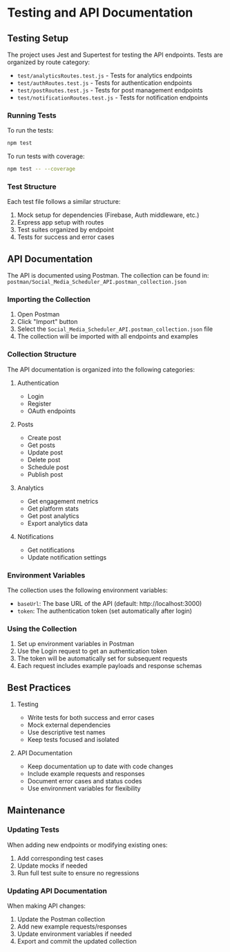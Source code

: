# Testing and API Documentation

## Testing Setup

The project uses Jest and Supertest for testing the API endpoints. Tests are organized by route category:

- `test/analyticsRoutes.test.js` - Tests for analytics endpoints
- `test/authRoutes.test.js` - Tests for authentication endpoints
- `test/postRoutes.test.js` - Tests for post management endpoints
- `test/notificationRoutes.test.js` - Tests for notification endpoints

### Running Tests

To run the tests:

```bash
npm test
```

To run tests with coverage:

```bash
npm test -- --coverage
```

### Test Structure

Each test file follows a similar structure:
1. Mock setup for dependencies (Firebase, Auth middleware, etc.)
2. Express app setup with routes
3. Test suites organized by endpoint
4. Tests for success and error cases

## API Documentation

The API is documented using Postman. The collection can be found in:
`postman/Social_Media_Scheduler_API.postman_collection.json`

### Importing the Collection

1. Open Postman
2. Click "Import" button
3. Select the `Social_Media_Scheduler_API.postman_collection.json` file
4. The collection will be imported with all endpoints and examples

### Collection Structure

The API documentation is organized into the following categories:

1. Authentication
   - Login
   - Register
   - OAuth endpoints

2. Posts
   - Create post
   - Get posts
   - Update post
   - Delete post
   - Schedule post
   - Publish post

3. Analytics
   - Get engagement metrics
   - Get platform stats
   - Get post analytics
   - Export analytics data

4. Notifications
   - Get notifications
   - Update notification settings

### Environment Variables

The collection uses the following environment variables:
- `baseUrl`: The base URL of the API (default: http://localhost:3000)
- `token`: The authentication token (set automatically after login)

### Using the Collection

1. Set up environment variables in Postman
2. Use the Login request to get an authentication token
3. The token will be automatically set for subsequent requests
4. Each request includes example payloads and response schemas

## Best Practices

1. Testing
   - Write tests for both success and error cases
   - Mock external dependencies
   - Use descriptive test names
   - Keep tests focused and isolated

2. API Documentation
   - Keep documentation up to date with code changes
   - Include example requests and responses
   - Document error cases and status codes
   - Use environment variables for flexibility

## Maintenance

### Updating Tests

When adding new endpoints or modifying existing ones:
1. Add corresponding test cases
2. Update mocks if needed
3. Run full test suite to ensure no regressions

### Updating API Documentation

When making API changes:
1. Update the Postman collection
2. Add new example requests/responses
3. Update environment variables if needed
4. Export and commit the updated collection
